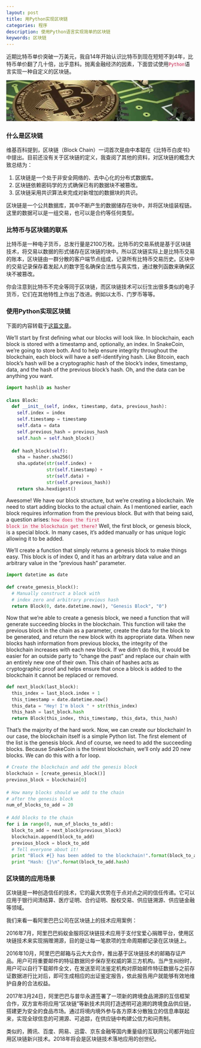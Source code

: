 ```yaml
---
layout: post
title: 用Python实现区块链
categories: 程序
description: 使用Python语言实现简单的区块链
keywords: 区块链
---
```


近期比特币单价突破一万美元，我自14年开始认识比特币到现在短短不到4年，比特币单价翻了几十倍，出乎意料。抛离金融经济的因素，下面尝试使用<code style="color:#c7254e;background-color:#f9f2f4;">Python</code>语言实现一种自定义的区块链。

![](/images/program/D1212-1.jpeg)

### 什么是区块链

维基百科提到，区块链（Block Chain）一词首次是由中本聪在《比特币白皮书》中提出。目前还没有关于区块链的定义，我查阅了其他的资料，对区块链的概念大致总结为：

1. 区块链是一个处于非安全网络的、去中心化的分布式数据库。
2. 区块链依赖密码学的方式确保已有的数据块不被篡改。
3. 区块链采用共识算法来完成对新增加的数据块的共识。

区块链是一个公共数据库，其中不断产生的数据储存在块中，并将区块组装程链。这里的数据可以是一组交易，也可以是合约等任何类型。

### 比特币与区块链的联系

比特币是一种电子货币，总发行量是2100万枚。比特币的交易系统是基于区块链技术，将交易以数据的形式储存在区块链的块中。所以区块链实际上是比特币交易的账本，区块链由一群分散的客户端节点组成，记录所有比特币交易历史。区块中的交易记录保存着发起人的数字签名确保合法性与真实性，通过散列函数来确保区块不被篡改。

你会注意到比特币不完全等同于区块链，而区块链技术可以衍生出很多类似的电子货币，它们在其他特性上作出了改进。例如以太币、门罗币等等。

### 使用Python实现区块链

下面的内容转载于[这篇文章][1]。

We’ll start by first defining what our blocks will look like. In blockchain, each block is stored with a timestamp and, optionally, an index. In SnakeCoin, we’re going to store both. And to help ensure integrity throughout the blockchain, each block will have a self-identifying hash. Like Bitcoin, each block’s hash will be a cryptographic hash of the block’s index, timestamp, data, and the hash of the previous block’s hash. Oh, and the data can be anything you want.

```python
import hashlib as hasher

class Block:
  def __init__(self, index, timestamp, data, previous_hash):
    self.index = index
    self.timestamp = timestamp
    self.data = data
    self.previous_hash = previous_hash
    self.hash = self.hash_block()
  
  def hash_block(self):
    sha = hasher.sha256()
    sha.update(str(self.index) + 
               str(self.timestamp) + 
               str(self.data) + 
               str(self.previous_hash))
    return sha.hexdigest()
```

Awesome! We have our block structure, but we’re creating a blockchain. We need to start adding blocks to the actual chain. As I mentioned earlier, each block requires information from the previous block. But with that being said, a question arises: <code style="color:#c7254e;background-color:#f9f2f4;">how does the first block in the blockchain get there?</code> Well, the first block, or genesis block, is a special block. In many cases, it’s added manually or has unique logic allowing it to be added.

We’ll create a function that simply returns a genesis block to make things easy. This block is of index 0, and it has an arbitrary data value and an arbitrary value in the “previous hash” parameter.

```python
import datetime as date

def create_genesis_block():
  # Manually construct a block with
  # index zero and arbitrary previous hash
  return Block(0, date.datetime.now(), "Genesis Block", "0")
```
Now that we’re able to create a genesis block, we need a function that will generate succeeding blocks in the blockchain. This function will take the previous block in the chain as a parameter, create the data for the block to be generated, and return the new block with its appropriate data. When new blocks hash information from previous blocks, the integrity of the blockchain increases with each new block. If we didn’t do this, it would be easier for an outside party to “change the past” and replace our chain with an entirely new one of their own. This chain of hashes acts as cryptographic proof and helps ensure that once a block is added to the blockchain it cannot be replaced or removed.

```python
def next_block(last_block):
  this_index = last_block.index + 1
  this_timestamp = date.datetime.now()
  this_data = "Hey! I'm block " + str(this_index)
  this_hash = last_block.hash
  return Block(this_index, this_timestamp, this_data, this_hash)
```

That’s the majority of the hard work. Now, we can create our blockchain! In our case, the blockchain itself is a simple Python list. The first element of the list is the genesis block. And of course, we need to add the succeeding blocks. Because SnakeCoin is the tiniest blockchain, we’ll only add 20 new blocks. We can do this with a for loop.

```python
# Create the blockchain and add the genesis block
blockchain = [create_genesis_block()]
previous_block = blockchain[0]

# How many blocks should we add to the chain
# after the genesis block
num_of_blocks_to_add = 20

# Add blocks to the chain
for i in range(0, num_of_blocks_to_add):
  block_to_add = next_block(previous_block)
  blockchain.append(block_to_add)
  previous_block = block_to_add
  # Tell everyone about it!
  print "Block #{} has been added to the blockchain!".format(block_to_add.index)
  print "Hash: {}\n".format(block_to_add.hash)
```

### 区块链的应用场景

区块链是一种创造信任的技术，它的最大优势在于点对点之间的信任传递。它可以应用于银行间清结算、医疗证明、合约证明、股权交易、供应链溯源、供应链金融等领域。

我们来看一看阿里巴巴公司在区块链上的技术应用案例：

2016年7月，阿里巴巴蚂蚁金服将区块链技术应用于支付宝爱心捐赠平台，使用区块链技术来实现捐赠溯源，目的是让每一笔款项的生命周期都记录在区块链上。

2016年10月，阿里巴巴邮箱与云大大合作，推出基于区块链技术的邮箱存证产品。用户可将重要邮件的特征数据同步保存至权威的第三方机构。当产生纠纷时，用户可以自行下载邮件全文，在发送至司法鉴定机构对原始邮件特征数据与之前存证数据进行比对后，即可生成相应的出证鉴定报告，依此报告用户就能够有效地维护自身的合法权益。

2017年3月24日，阿里巴巴与普华永道签署了一项新的跨境食品溯源的互信框架合作，双方宣布将应用“区块链”等新技术共同打造透明可追溯的跨境食品供应链，搭建更为安全的食品市场。通过将境内境外参与各方原本分散独立的信息串联起来，实现全球信息的可溯源、可追踪，在供应链中构建公信力和问责制。

类似的，腾讯、百度、网易、迅雷、京东金融等国内重量级的互联网公司都开始应用区块链新兴技术。2018年将会是区块链技术落地应用的创世纪。


[1]: https://medium.com/crypto-currently/lets-build-the-tiniest-blockchain-e70965a248b
